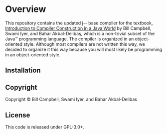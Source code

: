 # Overview

This repository contains the updated j-- base compiler for the textbook,
<a href="https://www.cs.umb.edu/j--/">Introduction to Compiler Construction in a Java World</a>
by Bill Campbell, Swami Iyer, and Bahar Akbal-Deliba&#351;, which is a non-trivial 
subset of the Java&trade; programming language. The compiler is organized in 
an object-oriented style. Although most compilers are not written this way, we
decided to organize it this way because you will most likely be programming in
an object-oriented style.

## Installation



## Copyright

Copyright &copy; Bill Campbell, Swami Iyer, and Bahar Akbal-Delibas

## License

This code is released under GPL-3.0+.

